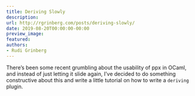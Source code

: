 ```yaml
---
title: Deriving Slowly
description:
url: http://rgrinberg.com/posts/deriving-slowly/
date: 2019-08-20T00:00:00-00:00
preview_image:
featured:
authors:
- Rudi Grinberg
---
```


<p>There&rsquo;s been some recent grumbling about the usability of ppx in OCaml, and
instead of just letting it slide again, I&rsquo;ve decided to do something
constructive about this and write a little tutorial on how to write a
<code class="docutils literal notranslate"><span class="pre">deriving</span></code> plugin.</p>

